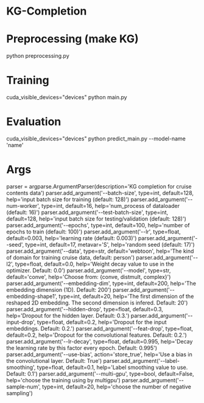 # KG-Completion

# Preprocessing (make KG)
python preprocessing.py

# Training
cuda_visible_devices="devices" python main.py

# Evaluation
cuda_visible_devices="devices" python predict_main.py --model-name 'name'

# Args
 parser = argparse.ArgumentParser(description='KG completion for cruise contents data')
    parser.add_argument('--batch-size', type=int, default=128, help='input batch size for training (default: 128)')
    parser.add_argument('--num-worker', type=int, default=16, help='num_process of dataloader (default: 16)')
    parser.add_argument('--test-batch-size', type=int, default=128, help='input batch size for testing/validation (default: 128)')
    parser.add_argument('--epochs', type=int, default=100, help='number of epochs to train (default: 100)')
    parser.add_argument('--lr', type=float, default=0.003, help='learning rate (default: 0.003)')
    parser.add_argument('--seed', type=int, default=17, metavar='S', help='random seed (default: 17)')
    parser.add_argument('--data', type=str, default='webtoon', help='The kind of domain for training cruise data, default: person')
    parser.add_argument('--l2', type=float, default=0.0, help='Weight decay value to use in the optimizer. Default: 0.0')
    parser.add_argument('--model', type=str, default='conve', help='Choose from: {conve, distmult, complex}')
    parser.add_argument('--embedding-dim', type=int, default=200, help='The embedding dimension (1D). Default: 200')
    parser.add_argument('--embedding-shape1', type=int, default=20, help='The first dimension of the reshaped 2D embedding. The second dimension is infered. Default: 20')
    parser.add_argument('--hidden-drop', type=float, default=0.3, help='Dropout for the hidden layer. Default: 0.3.')
    parser.add_argument('--input-drop', type=float, default=0.2, help='Dropout for the input embeddings. Default: 0.2.')
    parser.add_argument('--feat-drop', type=float, default=0.2, help='Dropout for the convolutional features. Default: 0.2.')
    parser.add_argument('--lr-decay', type=float, default=0.995, help='Decay the learning rate by this factor every epoch. Default: 0.995')
    parser.add_argument('--use-bias', action='store_true', help='Use a bias in the convolutional layer. Default: True')
    parser.add_argument('--label-smoothing', type=float, default=0.1, help='Label smoothing value to use. Default: 0.1')
    parser.add_argument('--multi-gpu', type=bool, default=False, help='choose the training using by multigpu')
    parser.add_argument('--sample-num', type=int, default=20, help='choose the number of negative sampling')